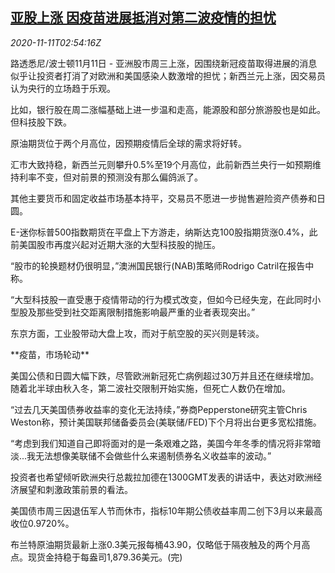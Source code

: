 <!--1605064994000-->
[亚股上涨 因疫苗进展抵消对第二波疫情的担忧](https://cn.reuters.com/article/global-market-asia-stocks-covid-1111-idCNKBS27R093)
------

<div><i>2020-11-11T02:54:16Z</i></div><p>路透悉尼/波士顿11月11日 - 亚洲股市周三上涨，因围绕新冠疫苗取得进展的消息似乎让投资者打消了对欧洲和美国感染人数激增的担忧；新西兰元上涨，因交易员认为央行的立场趋于乐观。</p><p>比如，银行股在周二涨幅基础上进一步温和走高，能源股和部分旅游股也是如此。但科技股下跌。</p><p>原油期货位于两个月高位，因预期疫情后全球的需求将好转。</p><p>汇市大致持稳，新西兰元则攀升0.5%至19个月高位，此前新西兰央行一如预期维持利率不变，但对前景的预测没有那么偏鸽派了。</p><p>其他主要货币和固定收益市场基本持平，交易员不愿进一步抛售避险资产债券和日圆。</p><p>E-迷你标普500指数期货在平盘上下方游走，纳斯达克100股指期货涨0.4%，此前美国股市再度兴起对近期大涨的大型科技股的抛压。</p><p>“股市的轮换题材仍很明显，”澳洲国民银行(NAB)策略师Rodrigo Catril在报告中称。</p><p>“大型科技股一直受惠于疫情带动的行为模式改变，但如今已经失宠，在此同时小型股及那些受到社交距离限制措施影响最严重的业者表现突出。”</p><p>东京方面，工业股带动大盘上攻，而对于航空股的买兴则是转淡。</p><p>**疫苗，市场轮动**</p><p>美国公债和日圆大幅下跌，尽管欧洲新冠死亡病例超过30万并且还在继续增加。随着北半球由秋入冬，第二波社交限制开始实施，但死亡人数仍在增加。</p><p>“过去几天美国债券收益率的变化无法持续，”券商Pepperstone研究主管Chris Weston称，预计美国联邦储备委员会(美联储/FED)下个月将出台更多宽松措施。</p><p>“考虑到我们知道自己即将面对的是一条艰难之路，美国今年冬季的情况将非常暗淡...我无法想像美联储不会做些什么来遏制债券名义收益率的波动。”</p><p>投资者也希望倾听欧洲央行总裁拉加德在1300GMT发表的讲话中，表达对欧洲经济展望和刺激政策前景的看法。</p><p>美国债市周三因退伍军人节而休市，指标10年期公债收益率周二创下3月以来最高收位0.9720%。</p><p>布兰特原油期货最新上涨0.3美元报每桶43.90，仅略低于隔夜触及的两个月高点。现货金持稳于每盎司1,879.36美元。(完)</p>
